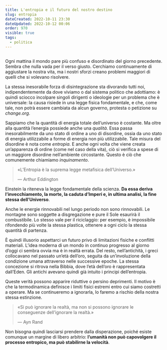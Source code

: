 ```yaml
---
title: L'entropia e il futuro del nostro destino
slug: entropia
dateCreated: 2022-10-11 23:30
dateUpdated: 2022-10-12 00:06
order: 970
visible: true
tags:
  - politica
---
```


##

<span class="newthought">Ogni mattina</span> il mondo pare più confuso e disordinato del giorno precedente. Sembra che nulla vada per il verso giusto. Cerchiamo continuamente di aggiustare la nostra vita, ma i nostri sforzi creano problemi maggiori di quelli che si volevano risolvere.

La stessa inesorabile forza di disintegrazione sta divorando tutti noi, indipendentemente da dove viviamo o dal sistema politico che adottiamo: è quindi sciocco incolpare singoli dirigenti o ideologie per un problema che è universale: la causa risiede in una legge fisica fondamentale, e che, come tale, non potrà essere cambiata da alcun governo, protesta o petizione su _change.org_.

Sappiamo che la quantità di energia totale dell’universo è costante. Ma oltre alla quantità l’energia possiede anche una _qualità_. Essa passa inesorabilmente da uno stato di ordine a uno di disordine, ossia da uno stato di energia utilizzabile a forme di energia non più utilizzabile. Tale misura del disordine è nota come _entropia_. E anche ogni volta che viene creata un’apparenza di ordine (come nel caso della vita), ciò si verifica a spese di un maggiore disordine nell’ambiente circostante. Questo è ciò che comunemente chiamiamo _inquinamento_.

<div class='epigraph'>

> «L’Entropia è la suprema legge metafisica dell’Universo.» <footer> — Arthur Eddington</footer>

</div>

Einstein la riteneva la legge fondamentale della scienza. **Da essa deriva l’invecchiamento, la morte, la caduta d’Imperi e, in ultima analisi, la fine stessa dell’Universo**.

Anche le energie rinnovabili nel lungo periodo non sono rinnovabili. Le montagne sono soggette a disgregazione e pure il Sole esaurirà il combustibile. Lo stesso vale per il riciclaggio: per esempio, è impossibile rifondendo più volte la stessa plastica, ottenere a ogni ciclo la stessa quantità di partenza.

È quindi illusorio aspettarci un futuro privo di limitazioni fisiche e conflitti materiali. L’idea moderna di un mondo in continuo progresso al giorno d’oggi ci sembra ovvia ma è in realtà errata. Del resto, nell’antichità, i greci collocavano nel passato un’età dell’oro, seguita da un’involuzione della condizione umana attraverso nelle successive epoche. La stessa concezione si ritrova nella Bibbia, dove l’età dell’oro è rappresentata dall’Eden. Gli antichi avevano quindi già intuito i principi dell’entropia.

Queste verità possono apparire riduttive o persino deprimenti. Il motivo è che la termodinamica definisce i limiti fisici estremi entro cui siamo costretti a operare. Ma se continueremo a ignorarla, lo faremo a rischio della nostra stessa estinzione.

<div class='epigraph'>

> «Si può ignorare la realtà, ma non si possono ignorare le conseguenze dell’ignorare la realtà.» <footer> — Ayn Rand</footer>

</div>

Non bisogna quindi lasciarsi prendere dalla disperazione, poiché esiste comunque un margine di libero arbitrio: **l’umanità non può capovolgere il processo entropico, ma può stabilirne la velocità**.
